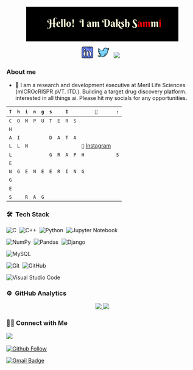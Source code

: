 <p align="center">
  <img src="pROFILE.png" width=400 style="display: block; margin: 0 auto"/>
</p>

<div align='center'>
  <p align='center'>
    <a href="https://www.linkedin.com/in/daksh-sammi/"><img height="30" src="https://raw.githubusercontent.com/8bithemant/8bithemant/master/linkedin.png?raw=true"></a>&nbsp;&nbsp;
    <a href="https://twitter.com/DennisShacks"><img height="30" src="https://raw.githubusercontent.com/8bithemant/8bithemant/master/twitter.png?raw=true"></a>&nbsp;&nbsp;
    <a href="mailto:daksh21459@iiitd.ac.in"><img height="30" src="https://th.bing.com/th/id/OIP.9sT4UWsRfFiy6vPydv3_-QHaHO?pid=ImgDet&rs=1"></a>&nbsp;&nbsp;
  </p>
</div>

### About me

- 🏢 I am a research and development executive at Meril Life Sciences (mICROcRISPR pVT. lTD.). Building a target drug discovery platform. interested in all things ai. Please hit my socials for any opportunities.
  
| `T` | `h` | `i` | `n` | `g` | `s` |  |  `I` |  | `💚` |  `:` |
|---|---|---|---|---|---|---|---|---|---|---|
| `C` | `O` | `M` | `P` | `U` | `T` | `E` | `R` | `S` |   |   |
| `H` |   |   |   |   |   |  |   |   |   |   |
| `A` | `I` |   |   |   | `D` | `A` | `T` | `A` |   |   |
| `L` |  `L` | `M`  |  |   |   |   |   |   | `📸` [Instagram](https://www.instagram.com/daksh_sammi_/) |   |
| `L` |  |   |   |   |  `G` |  `R` | `A`  |  `P` | `H`  | `S`  |
| `E` |  |   |   |   |   |   |   |   |   |   |
| `N` | `G` | `E` | `N` | `E` | `E` | `R` | `I` | `N` | `G` |   |
| `G` |   |   |   |   |   |   |   |   |   |   |
| `E` |   |   |   |   |   |   |   |   |   |   |
| `S` |   | `R`  | `A`  | `G`  |   |   |   |   |   |   |

### 🛠 &nbsp;Tech Stack
![C](https://img.shields.io/badge/-C-05122A?style=flat&logo=C&logoColor=A8B9CC)&nbsp;
![C++](https://img.shields.io/badge/-C++-05122A?style=flat&logo=C%2B%2B&logoColor=00599C)&nbsp;
![Python](https://img.shields.io/badge/-Python-05122A?style=flat&logo=python)&nbsp;
![Jupyter Notebook](https://img.shields.io/badge/-Jupyter%20Notebook-05122A?style=flat&logo=jupyter) 
<!-- ![Java](https://img.shields.io/badge/-Java-05122A?style=flat&logo=Java&logoColor=FFA518)&nbsp; -->
<!-- ![PHP](https://img.shields.io/badge/-PHP-05122A?style=flat&logo=php) -->
<!-- ![HTML](https://img.shields.io/badge/-HTML-05122A?style=flat&logo=HTML5)&nbsp;
![CSS](https://img.shields.io/badge/-CSS-05122A?style=flat&logo=CSS3&logoColor=1572B6)
![JavaScript](https://img.shields.io/badge/-JavaScript-05122A?style=flat&logo=javascript)&nbsp;
![React](https://img.shields.io/badge/-React-05122A?style=flat&logo=react)&nbsp;
![Bootstrap](https://img.shields.io/badge/-Bootstrap-05122A?style=flat&logo=bootstrap&logoColor=563D7C)&nbsp;
![Flask](https://img.shields.io/badge/-Flask-05122A?style=flat&logo=flask)&nbsp;
<!-- ![Node.js](https://img.shields.io/badge/-Node.js-05122A?style=flat&logo=node.js)&nbsp; -->

<!-- ![Next.js](https://img.shields.io/badge/-Next.js-05122A?style=flat&logo=next.js)&nbsp; -->
<!-- ![Express](https://img.shields.io/badge/-Express-05122A?style=flat&logo=express)&nbsp; -->
<!-- ![React Native](https://img.shields.io/badge/-React%20Native-05122A?style=flat&logo=react)\ -->
![NumPy](https://img.shields.io/badge/-NumPy-05122A?style=flat&logo=numpy)&nbsp;
![Pandas](https://img.shields.io/badge/-Pandas-05122A?style=flat&logo=pandas)&nbsp;
![Django](https://img.shields.io/badge/-Django-05122A?style=flat&logo=django&logoColor=092E20)&nbsp;
<!-- ![PyTorch](https://img.shields.io/badge/-PyTorch-05122A?style=flat&logo=pytorch)&nbsp; -->


![MySQL](https://img.shields.io/badge/-MySQL-05122A?style=flat&logo=mysql)&nbsp;
<!-- ![Firebase](https://img.shields.io/badge/-Firebase-05122A?style=flat&logo=firebase)&nbsp; -->
<!-- ![MongoDB](https://img.shields.io/badge/-MongoDB-05122A?style=flat&logo=mongodb)&nbsp; -->
![Git](https://img.shields.io/badge/-Git-05122A?style=flat&logo=git)&nbsp;
![GitHub](https://img.shields.io/badge/-GitHub-05122A?style=flat&logo=github)&nbsp;
<!-- ![Markdown](https://img.shields.io/badge/-Markdown-05122A?style=flat&logo=markdown)\ -->
<!-- ![Linux](https://img.shields.io/badge/-Linux-05122A?style=flat&logo=linux)&nbsp; -->
<!-- ![GCP](https://img.shields.io/badge/-GCP-05122A?style=flat&logo=googlecloud)&nbsp; -->
![Visual Studio Code](https://img.shields.io/badge/-Visual%20Studio%20Code-05122A?style=flat&logo=visual-studio-code&logoColor=007ACC)&nbsp;


### ⚙️ &nbsp;GitHub Analytics

<p align="center">
<a href="https://github.com/DakshSammi">
  <img height="180em" src="https://github-readme-stats-eight-theta.vercel.app/api?username=DakshSammi&show_icons=true&theme=algolia&include_all_commits=true&count_private=true"/>
  <img height="180em" src="https://github-readme-stats-eight-theta.vercel.app/api/top-langs/?username=DakshSammi&layout=compact&langs_count=8&theme=algolia"/>
</a>
</p>

### 🤝🏻 Connect with Me  

<p align>
<a href="https://www.linkedin.com/in/daksh-sammi/"><img src="https://img.shields.io/badge/-Linkedin-05122A?style=flat&logo=linkedin"></a>
<!-- <a href="mailto:dakshsammi1@gmail.com">Mail</a> -->
</p>

<!-- ### Visitor count
<img src="https://profile-counter.glitch.me/DakshSammi/count.svg" /> -->

[![Github Follow](https://img.shields.io/github/followers/DakshSammi?label=Follow%20Me&style=social)](https://github.com/DakshSammi)
<!-- [![Hits](https://hits.seeyoufarm.com/api/count/incr/badge.svg?url=https%3A%2F%2Fgithub.com%2FDakshSammi&count_bg=%2322C0D7&title_bg=%232C4CD3&icon=influxdb.svg&icon_color=%2368D1AB&title=HITS&edge_flat=false)](https://hits.seeyoufarm.com)
-->
[![Gmail Badge](https://img.shields.io/badge/Gmail-d14836?style=flat-square&logo=Gmail&logoColor=white&link=mailto:daksh21459@iiitd.ac.in)](mailto:daksh21459@iiitd.ac.in)
